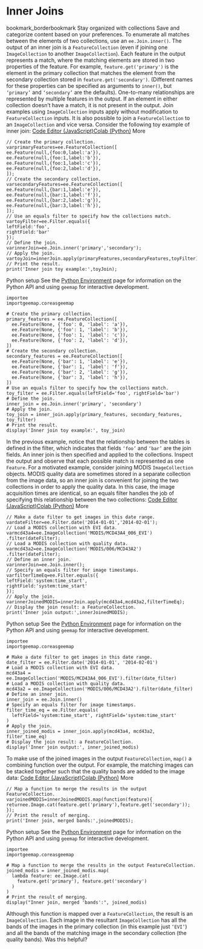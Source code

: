  
#  Inner Joins 
bookmark_borderbookmark Stay organized with collections  Save and categorize content based on your preferences.
To enumerate all matches between the elements of two collections, use an `ee.Join.inner()`. The output of an inner join is a `FeatureCollection` (even if joining one `ImageCollection` to another `ImageCollection`). Each feature in the output represents a match, where the matching elements are stored in two properties of the feature. For example, `feature.get('primary')` is the element in the primary collection that matches the element from the secondary collection stored in `feature.get('secondary')`. (Different names for these properties can be specified as arguments to `inner()`, but `‘primary’` and `‘secondary’` are the defaults). One-to-many relationships are represented by multiple features in the output. If an element in either collection doesn’t have a match, it is not present in the output.
Join examples using `ImageCollection` inputs apply without modification to `FeatureCollection` inputs. It is also possible to join a `FeatureCollection` to an `ImageCollection` and vice versa. Consider the following toy example of inner join:
[Code Editor (JavaScript)](https://developers.google.com/earth-engine/guides/joins_inner#code-editor-javascript-sample)[Colab (Python)](https://developers.google.com/earth-engine/guides/joins_inner#colab-python-sample) More
```
// Create the primary collection.
varprimaryFeatures=ee.FeatureCollection([
ee.Feature(null,{foo:0,label:'a'}),
ee.Feature(null,{foo:1,label:'b'}),
ee.Feature(null,{foo:1,label:'c'}),
ee.Feature(null,{foo:2,label:'d'}),
]);
// Create the secondary collection.
varsecondaryFeatures=ee.FeatureCollection([
ee.Feature(null,{bar:1,label:'e'}),
ee.Feature(null,{bar:1,label:'f'}),
ee.Feature(null,{bar:2,label:'g'}),
ee.Feature(null,{bar:3,label:'h'}),
]);
// Use an equals filter to specify how the collections match.
vartoyFilter=ee.Filter.equals({
leftField:'foo',
rightField:'bar'
});
// Define the join.
varinnerJoin=ee.Join.inner('primary','secondary');
// Apply the join.
vartoyJoin=innerJoin.apply(primaryFeatures,secondaryFeatures,toyFilter);
// Print the result.
print('Inner join toy example:',toyJoin);
```
Python setup
See the [ Python Environment](https://developers.google.com/earth-engine/guides/python_install) page for information on the Python API and using `geemap` for interactive development.
```
importee
importgeemap.coreasgeemap
```
```
# Create the primary collection.
primary_features = ee.FeatureCollection([
  ee.Feature(None, {'foo': 0, 'label': 'a'}),
  ee.Feature(None, {'foo': 1, 'label': 'b'}),
  ee.Feature(None, {'foo': 1, 'label': 'c'}),
  ee.Feature(None, {'foo': 2, 'label': 'd'}),
])
# Create the secondary collection.
secondary_features = ee.FeatureCollection([
  ee.Feature(None, {'bar': 1, 'label': 'e'}),
  ee.Feature(None, {'bar': 1, 'label': 'f'}),
  ee.Feature(None, {'bar': 2, 'label': 'g'}),
  ee.Feature(None, {'bar': 3, 'label': 'h'}),
])
# Use an equals filter to specify how the collections match.
toy_filter = ee.Filter.equals(leftField='foo', rightField='bar')
# Define the join.
inner_join = ee.Join.inner('primary', 'secondary')
# Apply the join.
toy_join = inner_join.apply(primary_features, secondary_features, toy_filter)
# Print the result.
display('Inner join toy example:', toy_join)
```

In the previous example, notice that the relationship between the tables is defined in the filter, which indicates that fields `‘foo’` and `‘bar’` are the join fields. An inner join is then specified and applied to the collections. Inspect the output and observe that each possible match is represented as one `Feature`.
For a motivated example, consider joining MODIS `ImageCollection` objects. MODIS quality data are sometimes stored in a separate collection from the image data, so an inner join is convenient for joining the two collections in order to apply the quality data. In this case, the image acquisition times are identical, so an equals filter handles the job of specifying this relationship between the two collections:
[Code Editor (JavaScript)](https://developers.google.com/earth-engine/guides/joins_inner#code-editor-javascript-sample)[Colab (Python)](https://developers.google.com/earth-engine/guides/joins_inner#colab-python-sample) More
```
// Make a date filter to get images in this date range.
vardateFilter=ee.Filter.date('2014-01-01','2014-02-01');
// Load a MODIS collection with EVI data.
varmcd43a4=ee.ImageCollection('MODIS/MCD43A4_006_EVI')
.filter(dateFilter);
// Load a MODIS collection with quality data.
varmcd43a2=ee.ImageCollection('MODIS/006/MCD43A2')
.filter(dateFilter);
// Define an inner join.
varinnerJoin=ee.Join.inner();
// Specify an equals filter for image timestamps.
varfilterTimeEq=ee.Filter.equals({
leftField:'system:time_start',
rightField:'system:time_start'
});
// Apply the join.
varinnerJoinedMODIS=innerJoin.apply(mcd43a4,mcd43a2,filterTimeEq);
// Display the join result: a FeatureCollection.
print('Inner join output:',innerJoinedMODIS);
```
Python setup
See the [ Python Environment](https://developers.google.com/earth-engine/guides/python_install) page for information on the Python API and using `geemap` for interactive development.
```
importee
importgeemap.coreasgeemap
```
```
# Make a date filter to get images in this date range.
date_filter = ee.Filter.date('2014-01-01', '2014-02-01')
# Load a MODIS collection with EVI data.
mcd43a4 = ee.ImageCollection('MODIS/MCD43A4_006_EVI').filter(date_filter)
# Load a MODIS collection with quality data.
mcd43a2 = ee.ImageCollection('MODIS/006/MCD43A2').filter(date_filter)
# Define an inner join.
inner_join = ee.Join.inner()
# Specify an equals filter for image timestamps.
filter_time_eq = ee.Filter.equals(
  leftField='system:time_start', rightField='system:time_start'
)
# Apply the join.
inner_joined_modis = inner_join.apply(mcd43a4, mcd43a2, filter_time_eq)
# Display the join result: a FeatureCollection.
display('Inner join output:', inner_joined_modis)
```

To make use of the joined images in the output `FeatureCollection`, `map()` a combining function over the output. For example, the matching images can be stacked together such that the quality bands are added to the image data:
[Code Editor (JavaScript)](https://developers.google.com/earth-engine/guides/joins_inner#code-editor-javascript-sample)[Colab (Python)](https://developers.google.com/earth-engine/guides/joins_inner#colab-python-sample) More
```
// Map a function to merge the results in the output FeatureCollection.
varjoinedMODIS=innerJoinedMODIS.map(function(feature){
returnee.Image.cat(feature.get('primary'),feature.get('secondary'));
});
// Print the result of merging.
print('Inner join, merged bands:',joinedMODIS);
```
Python setup
See the [ Python Environment](https://developers.google.com/earth-engine/guides/python_install) page for information on the Python API and using `geemap` for interactive development.
```
importee
importgeemap.coreasgeemap
```
```
# Map a function to merge the results in the output FeatureCollection.
joined_modis = inner_joined_modis.map(
  lambda feature: ee.Image.cat(
    feature.get('primary'), feature.get('secondary')
  )
)
# Print the result of merging.
display("Inner join, merged 'bands':", joined_modis)
```

Although this function is mapped over a `FeatureCollection`, the result is an `ImageCollection`. Each image in the resultant `ImageCollection` has all the bands of the images in the primary collection (in this example just `‘EVI’`) and all the bands of the matching image in the secondary collection (the quality bands).
Was this helpful?
